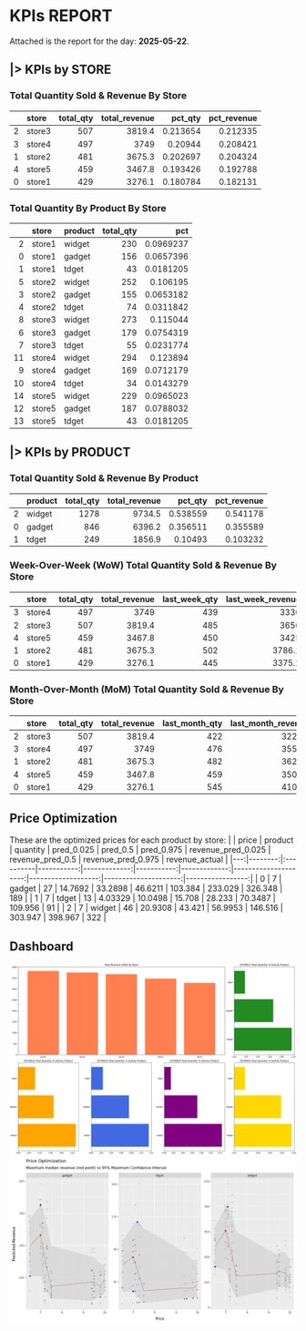 # KPIs REPORT
Attached is the report for the day: **2025-05-22**.

## **|> KPIs by STORE**

### Total Quantity Sold & Revenue By Store
|    | store   |   total_qty |   total_revenue |   pct_qty |   pct_revenue |
|---:|:--------|------------:|----------------:|----------:|--------------:|
|  2 | store3  |         507 |          3819.4 |  0.213654 |      0.212335 |
|  3 | store4  |         497 |          3749   |  0.20944  |      0.208421 |
|  1 | store2  |         481 |          3675.3 |  0.202697 |      0.204324 |
|  4 | store5  |         459 |          3467.8 |  0.193426 |      0.192788 |
|  0 | store1  |         429 |          3276.1 |  0.180784 |      0.182131 |

### Total Quantity By Product By Store
|    | store   | product   |   total_qty |       pct |
|---:|:--------|:----------|------------:|----------:|
|  2 | store1  | widget    |         230 | 0.0969237 |
|  0 | store1  | gadget    |         156 | 0.0657396 |
|  1 | store1  | tdget     |          43 | 0.0181205 |
|  5 | store2  | widget    |         252 | 0.106195  |
|  3 | store2  | gadget    |         155 | 0.0653182 |
|  4 | store2  | tdget     |          74 | 0.0311842 |
|  8 | store3  | widget    |         273 | 0.115044  |
|  6 | store3  | gadget    |         179 | 0.0754319 |
|  7 | store3  | tdget     |          55 | 0.0231774 |
| 11 | store4  | widget    |         294 | 0.123894  |
|  9 | store4  | gadget    |         169 | 0.0712179 |
| 10 | store4  | tdget     |          34 | 0.0143279 |
| 14 | store5  | widget    |         229 | 0.0965023 |
| 12 | store5  | gadget    |         187 | 0.0788032 |
| 13 | store5  | tdget     |          43 | 0.0181205 |


## **|> KPIs by PRODUCT**

### Total Quantity Sold & Revenue By Product
|    | product   |   total_qty |   total_revenue |   pct_qty |   pct_revenue |
|---:|:----------|------------:|----------------:|----------:|--------------:|
|  2 | widget    |        1278 |          9734.5 |  0.538559 |      0.541178 |
|  0 | gadget    |         846 |          6396.2 |  0.356511 |      0.355589 |
|  1 | tdget     |         249 |          1856.9 |  0.10493  |      0.103232 |

### Week-Over-Week (WoW) Total Quantity Sold & Revenue By Store
|    | store   |   total_qty |   total_revenue |   last_week_qty |   last_week_revenue |    WoW_qty |   WoW_revenue |
|---:|:--------|------------:|----------------:|----------------:|--------------------:|-----------:|--------------:|
|  3 | store4  |         497 |          3749   |             439 |              3336   |  0.132118  |     0.123801  |
|  2 | store3  |         507 |          3819.4 |             485 |              3656   |  0.0453608 |     0.0446937 |
|  4 | store5  |         459 |          3467.8 |             450 |              3425   |  0.02      |     0.0124964 |
|  1 | store2  |         481 |          3675.3 |             502 |              3786.1 | -0.0418327 |    -0.0292649 |
|  0 | store1  |         429 |          3276.1 |             445 |              3375.2 | -0.0359551 |    -0.0293612 |

### Month-Over-Month (MoM) Total Quantity Sold & Revenue By Store
|    | store   |   total_qty |   total_revenue |   last_month_qty |   last_month_revenue |     MoM_qty |   MoM_revenue |
|---:|:--------|------------:|----------------:|-----------------:|---------------------:|------------:|--------------:|
|  2 | store3  |         507 |          3819.4 |              422 |               3221.8 |  0.201422   |     0.185486  |
|  3 | store4  |         497 |          3749   |              476 |               3559.1 |  0.0441176  |     0.0533562 |
|  1 | store2  |         481 |          3675.3 |              482 |               3620.4 | -0.00207469 |     0.0151641 |
|  4 | store5  |         459 |          3467.8 |              459 |               3503.1 |  0          |    -0.0100768 |
|  0 | store1  |         429 |          3276.1 |              545 |               4102.6 | -0.212844   |    -0.201458  |

## Price Optimization
These are the optimized prices for each product by store:
|    |   price | product   |   quantity |   pred_0.025 |   pred_0.5 |   pred_0.975 |   revenue_pred_0.025 |   revenue_pred_0.5 |   revenue_pred_0.975 |   revenue_actual |
|---:|--------:|:----------|-----------:|-------------:|-----------:|-------------:|---------------------:|-------------------:|---------------------:|-----------------:|
|  0 |       7 | gadget    |         27 |     14.7692  |    33.2898 |      46.6211 |              103.384 |           233.029  |              326.348 |              189 |
|  1 |       7 | tdget     |         13 |      4.03329 |    10.0498 |      15.708  |               28.233 |            70.3487 |              109.956 |               91 |
|  2 |       7 | widget    |         46 |     20.9308  |    43.421  |      56.9953 |              146.516 |           303.947  |              398.967 |              322 |

## Dashboard
![Attached Plot](mosaic.png)
![Attached Plot Price](price_optimization.png)
